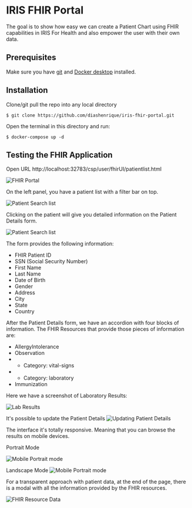 # IRIS FHIR Portal
The goal is to show how easy we can create a Patient Chart using FHIR capabilities in IRIS For Health and also empower the user with their own data.

## Prerequisites
Make sure you have [git](https://git-scm.com/book/en/v2/Getting-Started-Installing-Git) and [Docker desktop](https://www.docker.com/products/docker-desktop) installed.

## Installation 

Clone/git pull the repo into any local directory

```
$ git clone https://github.com/diashenrique/iris-fhir-portal.git
```

Open the terminal in this directory and run:

```
$ docker-compose up -d
```

## Testing the FHIR Application

Open URL http://localhost:32783/csp/user/fhirUI/patientlist.html

![FHIR Portal](https://raw.githubusercontent.com/diashenrique/iris-fhir-portal/master/img/fhirPortal.png)

On the left panel, you have a patient list with a filter bar on top.

![Patient Search list](https://raw.githubusercontent.com/diashenrique/iris-fhir-portal/master/img/search.gif)

Clicking on the patient will give you detailed information on the Patient Details form.

![Patient Search list](https://raw.githubusercontent.com/diashenrique/iris-fhir-portal/master/img/formloaded_badges.png)

The form provides the following information:

- FHIR Patient ID
- SSN (Social Security Number)
- First Name
- Last Name
- Date of Birth
- Gender
- Address
- City
- State
- Country

After the Patient Details form, we have an accordion with four blocks of information. The FHIR Resources that provide those pieces of information are:

- AllergyIntolerance
- Observation
- - Category: vital-signs
- - Category: laboratory
- Immunization

Here we have a screenshot of Laboratory Results:

![Lab Results](https://raw.githubusercontent.com/diashenrique/iris-fhir-portal/master/img/accordionResults.png)

It's possible to update the Patient Details
![Updating Patient Details](https://raw.githubusercontent.com/diashenrique/iris-fhir-portal/master/img/updatePatientDetails.gif)

The interface it's totally responsive. Meaning that you can browse the results on mobile devices.

Portrait Mode

![Mobile Portrait mode](https://raw.githubusercontent.com/diashenrique/iris-fhir-portal/master/img/mobilePortrait.gif)

Landscape Mode
![Mobile Portrait mode](https://raw.githubusercontent.com/diashenrique/iris-fhir-portal/master/img/mobileLandscape.gif)

For a transparent approach with patient data, at the end of the page, there is a modal with all the information provided by the FHIR resources.

![FHIR Resource Data](https://raw.githubusercontent.com/diashenrique/iris-fhir-portal/master/img/FHIR_ResourceData.png)
